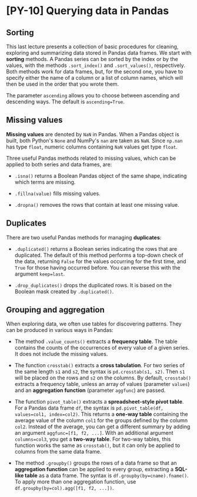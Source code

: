 # [PY-10] Querying data in Pandas

## Sorting

This last lecture presents a collection of basic procedures for cleaning, exploring and summarizing data stored in Pandas data frames. We start with **sorting** methods. A Pandas series can be sorted by the index or by the values, with the methods `.sort_index()` and `.sort_values()`, respectively. Both methods work for data frames, but, for the second one, you have to specify either the name of a column or a list of column names, which will then be used in the order that you wrote them.

The parameter `ascending` allows you to choose between ascending and descending ways. The default is `ascending=True`.

## Missing values

**Missing values** are denoted by `NaN` in Pandas. When a Pandas object is built, both Python's `None` and NumPy's `nan` are taken as `NaN`. Since `np.nan` has type `float`, numeric columns containing `NaN` values get type `float`. 

Three useful Pandas methods related to missing values, which can be applied to both series and data frames, are: 

* `.isna()` returns a Boolean Pandas object of the same shape, indicating which terms are missing.

* `.fillna(value)` fills missing values. 

* `.dropna()` removes the rows that contain at least one missing value. 

## Duplicates

There are two useful Pandas methods for managing **duplicates**:

* `.duplicated()` returns a Boolean series indicating the rows that are duplicated. The default of this method performs a top-down check of the data, returning `False` for the values occurring for the first time, and `True` for those having occurred before. You can reverse this with the argument `keep=last`.

* `.drop_duplicates()` drops the duplicated rows. It is based on the Boolean mask created by `.duplicated()`. 

## Grouping and aggregation

When exploring data, we often use tables for discovering patterns. They can be produced in various ways in Pandas:

* The method `.value_counts()` extracts a **frequency table**. The table contains the counts of the occurrences of every value of a given series. It does not include the missing values.

* The function `crosstab()` extracts a **cross tabulation**. For two series of the same length `s1` and `s2`, the syntax is `pd.crosstab(s1, s2)`. Then `s1` will be placed on the rows and `s2` on the columns. By default, `crosstab()` extracts a frequency table, unless an array of values (parameter `values`) and an **aggregation function** (parameter `aggfunc`) are passed.

* The function `pivot_table()` extracts a **spreadsheet-style pivot table**. For a Pandas data frame `df`, the syntax is `pd.pivot_table(df, values=col1, index=col2)`. This returns a **one-way table** containing the average value of the column `col1` for the groups defined by the column `col2`. Instead of the average, you can get a different summary by adding an argument `aggfunc=[f1, f2, ...]`. With an additional argument `columns=col3`, you get a **two-way table**. For two-way tables, this function works the same as `crosstab()`, but it can only be applied to columns from the same data frame.

* The method `.groupby()` groups the rows of a data frame so that an **aggregation function** can be applied to every group, extracting a **SQL-like table** as a data frame. The syntax is `df.groupby(by=cname).fname()`. To apply more than one aggregation function, use `df.groupby(by=col).agg([f1, f2, ...])`.
